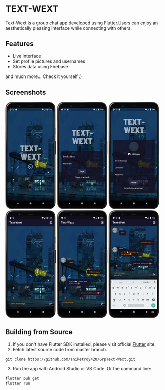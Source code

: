 

# TEXT-WEXT

Text-Wext is a group chat app developed using Flutter.Users can enjoy an aesthetically pleasing interface while connecting with others. 




## Features

- Live interface
- Set profile pictures and usernames
- Stores data using Firebase




and much more...
Check it yourself :)

## Screenshots

<img src="https://github.com/aniketroy420/GrpText-Wext/blob/master/screenshots/Screenshot_20230627_163258.png?raw=true" width="32%"> <img src="https://github.com/aniketroy420/GrpText-Wext/blob/master/screenshots/Screenshot_20230627_134057.png?raw=true" width="32%"> <img src="https://github.com/aniketroy420/GrpText-Wext/blob/master/screenshots/Screenshot_20230627_134108.png?raw=true" width="32%"> <img src="https://github.com/aniketroy420/GrpText-Wext/blob/master/screenshots/Screenshot_20230627_133501.png?raw=true" width="32%"> <img src="https://github.com/aniketroy420/GrpText-Wext/blob/master/screenshots/Screenshot_20230627_133826.png?raw=true" width="32%"> <img src="https://github.com/aniketroy420/GrpText-Wext/blob/master/screenshots/Screenshot_20230627_134031.png?raw=true" width="32%"> 


## Building from Source

1. If you don't have Flutter SDK installed, please visit official [Flutter](https://flutter.dev/) site.
2. Fetch latest source code from master branch.

```
git clone https://github.com/aniketroy420/GrpText-Wext.git
```

3. Run the app with Android Studio or VS Code. Or the command line:

```
flutter pub get
flutter run
```

